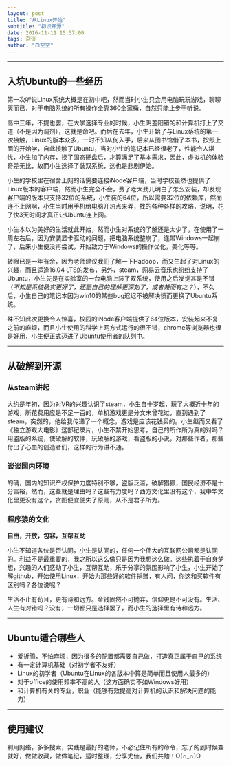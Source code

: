 ```yaml
---
layout: post
title: "从Linux开始"
subtitle: "初识开源"
date: 2016-11-11 15:57:00
tags: 杂谈
author: "白空空"
---
```


---

## **入坑Ubuntu的一些经历**

第一次听说Linux系统大概是在初中吧，然而当时小生只会用电脑玩玩游戏，聊聊天而已，对于电脑系统的所有操作全靠360全家桶，自然只能止步于听说。

高中三年，不提也罢，在大学选择专业的时候，小生阴差阳错的和计算机打上了交道（不是因为调剂），这就是命吧。而后在去年，小生开始了与Linux系统的第一次接触，Linux的版本众多，一时不知从何入手，后来从图书馆借了本书，按照上面的开始学，自此接触了Ubuntu，当时小生的笔记本已经很老了，性能令人堪忧，小生加了内存，换了固态硬盘后，才算满足了基本需求，因此，虚拟机的体验奇差无比，故而小生选择了装双系统，这也是悲剧伊始。

小生的学校里在宿舍上网的话需要连接iNode客户端，当时学校虽然也提供了Linux版本的客户端，然而小生完全不会，费了老大劲儿明白了怎么安装，却发现客户端的版本只支持32位的系统，小生装的64位，所以需要32位的依赖库，然而连不上网啊，小生当时用手机给电脑开热点来弄，找的各种各样的攻略，说明，花了快3天时间才真正让Ubuntu连上网。

小生本以为美好的生活就此开始，然而小生对系统的了解还是太少了，在使用了一周左右后，因为安装显卡驱动的问题，把电脑系统整崩了，连带Windows一起崩了，后来小生便没再尝试，开始致力于Windows的操作优化，美化等等。

转眼已是一年有余，因为老师建议我们了解一下Hadoop，而又生起了对Linux的兴趣，而且适逢16.04 LTS的发布，另外，steam，网易云音乐也纷纷支持了Ubuntu，小生先是在实验室的一台电脑上装了双系统，使用之后发觉甚是不错（*不知是系统确实更好了，还是自己的理解更深刻了，或者兼而有之？*），不久后，小生自己的笔记本因为win10的某些bug迟迟不被解决愤而更换了Ubuntu系统。

殊不知此次更换令人惊喜，校园的iNode客户端提供了64位版本，安装起来不复之前的麻烦，而且小生使用的科学上网方式运行的很不错，chrome等浏览器也很是好用，小生便正式迈进了Ubuntu使用者的队列中。

---

## **从破解到开源**

### **从steam讲起**

大约是年初，因为对VR的兴趣认识了steam，小生自十岁起，玩了大概近十年的游戏，所花费用应是不足一百的，单机游戏更是分文未曾花过，直到遇到了steam，突然的，他给我传递了一个概念，游戏是应该花钱买的。小生继而又看了《独立游戏大电影》这部纪录片，小生不禁开始思考，自己的所作所为真的对吗？用盗版的系统，使破解的软件，玩破解的游戏，看盗版的小说，对那些作者，那些付出了心血的创造者们，这样的行为讲不通。

### **谈谈国内环境**

的确，国内的知识产权保护力度特别不够，盗版泛滥，破解猖獗，国民经济不是十分富裕，然而，这些就是理由吗？这些有力度吗？西方文化里没有这个，我中华文化里更没有这个，贪图便宜便失了原则，从不是君子所为。

### **程序猿的文化**

**自由，开放，包容，互帮互助**

小生不知道各位是否认同，小生是认同的，任何一个伟大的互联网公司都是认同的。利益不是最重要的，我之所以这么做只是因为我想这么做。这些执着于自身梦想，兴趣的人们感动了小生，互帮互助，乐于分享的氛围影响了小生，小生开始了解github，开始使用Linux，开始为那些好的软件捐赠，有人问，你这和买软件有区别吗？各位说呢？

生活不止有苟且，更有诗和远方。金钱固然不可抛弃，信仰更是不可没有。生活、人生有对错吗？没有，一切都只是选择罢了，而小生的选择里有诗和远方。

---

## **Ubuntu适合哪些人**

- 爱折腾，不怕麻烦，因为很多的配置都需要自己做，打造真正属于自己的系统
- 有一定计算机基础（对初学者不友好）
- Linux的初学者（Ubuntu在Linux的各版本中算是简单而且使用人最多的）
- 对于office的使用频率不高的人（这方面确实不如Windows好用）
- 和计算机有关的专业，职业（能够有效提高对计算机的认识和解决问题的能力）

---

## **使用建议**

利用网络，多多搜索，实践是最好的老师，不必记住所有的命令，忘了的到时候查就好，做做收藏，做做笔记，适时整理，分享尤佳，我们共勉！O(∩_∩)O

